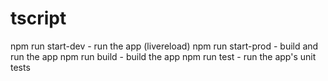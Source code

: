 # tscript

npm run start-dev - run the app (livereload)
npm run start-prod - build and run the app
npm run build - build the app
npm run test - run the app's unit tests
